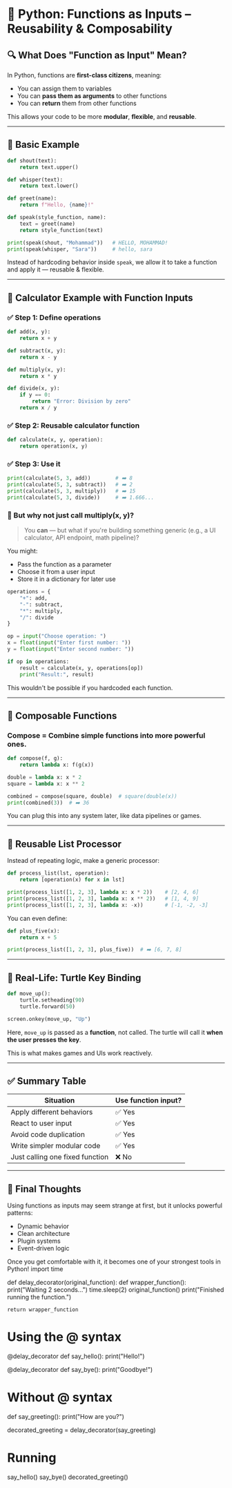 
# 🧠 Python: Functions as Inputs – Reusability & Composability

## 🔍 What Does "Function as Input" Mean?
In Python, functions are **first-class citizens**, meaning:
- You can assign them to variables
- You can **pass them as arguments** to other functions
- You can **return** them from other functions

This allows your code to be more **modular**, **flexible**, and **reusable**.

---

## 🔁 Basic Example
```python
def shout(text):
    return text.upper()

def whisper(text):
    return text.lower()

def greet(name):
    return f"Hello, {name}!"

def speak(style_function, name):
    text = greet(name)
    return style_function(text)

print(speak(shout, "Mohammad"))   # HELLO, MOHAMMAD!
print(speak(whisper, "Sara"))     # hello, sara
```

Instead of hardcoding behavior inside `speak`, we allow it to take a function and apply it — reusable & flexible.

---

## 🎯 Calculator Example with Function Inputs

### ✅ Step 1: Define operations
```python
def add(x, y):
    return x + y

def subtract(x, y):
    return x - y

def multiply(x, y):
    return x * y

def divide(x, y):
    if y == 0:
        return "Error: Division by zero"
    return x / y
```

### ✅ Step 2: Reusable calculator function
```python
def calculate(x, y, operation):
    return operation(x, y)
```

### ✅ Step 3: Use it
```python
print(calculate(5, 3, add))        # ➡️ 8
print(calculate(5, 3, subtract))   # ➡️ 2
print(calculate(5, 3, multiply))   # ➡️ 15
print(calculate(5, 3, divide))     # ➡️ 1.666...
```

### 🧠 But why not just call multiply(x, y)?
> You **can** — but what if you're building something generic (e.g., a UI calculator, API endpoint, math pipeline)?

You might:
- Pass the function as a parameter
- Choose it from a user input
- Store it in a dictionary for later use

```python
operations = {
    "+": add,
    "-": subtract,
    "*": multiply,
    "/": divide
}

op = input("Choose operation: ")
x = float(input("Enter first number: "))
y = float(input("Enter second number: "))

if op in operations:
    result = calculate(x, y, operations[op])
    print("Result:", result)
```
This wouldn't be possible if you hardcoded each function.

---

## 🧱 Composable Functions

### Compose = Combine simple functions into more powerful ones.
```python
def compose(f, g):
    return lambda x: f(g(x))

double = lambda x: x * 2
square = lambda x: x ** 2

combined = compose(square, double)  # square(double(x))
print(combined(3))  # ➡️ 36
```
You can plug this into any system later, like data pipelines or games.

---

## 🔄 Reusable List Processor
Instead of repeating logic, make a generic processor:

```python
def process_list(lst, operation):
    return [operation(x) for x in lst]

print(process_list([1, 2, 3], lambda x: x * 2))    # [2, 4, 6]
print(process_list([1, 2, 3], lambda x: x ** 2))   # [1, 4, 9]
print(process_list([1, 2, 3], lambda x: -x))       # [-1, -2, -3]
```

You can even define:
```python
def plus_five(x):
    return x + 5

print(process_list([1, 2, 3], plus_five))  # ➡️ [6, 7, 8]
```

---

## 🐢 Real-Life: Turtle Key Binding

```python
def move_up():
    turtle.setheading(90)
    turtle.forward(50)

screen.onkey(move_up, "Up")
```
Here, `move_up` is passed as a **function**, not called. The turtle will call it **when the user presses the key**.

This is what makes games and UIs work reactively.

---

## ✅ Summary Table
| Situation                        | Use function input? |
|----------------------------------|---------------------|
| Apply different behaviors        | ✅ Yes              |
| React to user input              | ✅ Yes              |
| Avoid code duplication           | ✅ Yes              |
| Write simpler modular code       | ✅ Yes              |
| Just calling one fixed function  | ❌ No               |

---

## 💬 Final Thoughts
Using functions as inputs may seem strange at first, but it unlocks powerful patterns:
- Dynamic behavior
- Clean architecture
- Plugin systems
- Event-driven logic

Once you get comfortable with it, it becomes one of your strongest tools in Python!
import time


def delay_decorator(original_function):
    def wrapper_function():
        print("Waiting 2 seconds...")
        time.sleep(2)
        original_function()
        print("Finished running the function.")

    return wrapper_function


# Using the @ syntax
@delay_decorator
def say_hello():
    print("Hello!")


@delay_decorator
def say_bye():
    print("Goodbye!")


# Without @ syntax
def say_greeting():
    print("How are you?")


decorated_greeting = delay_decorator(say_greeting)

# Running
say_hello()
say_bye()
decorated_greeting()
